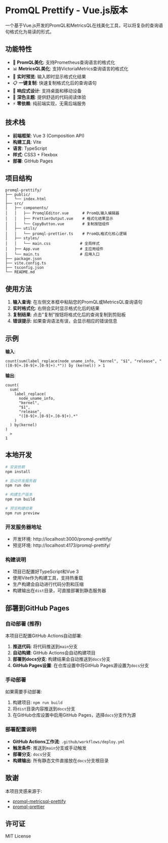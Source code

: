 # PromQL Prettify - Vue.js版本

一个基于Vue.js开发的PromQL和MetricsQL在线美化工具，可以将复杂的查询语句格式化为易读的形式。

## 功能特性

- 🎯 **PromQL美化**: 支持Prometheus查询语言的格式化
- 📊 **MetricsQL美化**: 支持VictoriaMetrics查询语言的格式化
- 🎨 **实时预览**: 输入即时显示格式化结果
- 📋 **一键复制**: 快速复制格式化后的查询语句
- 📱 **响应式设计**: 支持桌面和移动设备
- 🌙 **深色主题**: 提供舒适的代码阅读体验
- ⚡ **零依赖**: 纯前端实现，无需后端服务

## 技术栈

- **前端框架**: Vue 3 (Composition API)
- **构建工具**: Vite
- **语言**: TypeScript
- **样式**: CSS3 + Flexbox
- **部署**: GitHub Pages

## 项目结构

```
promql-prettify/
├── public/
│   └── index.html
├── src/
│   ├── components/
│   │   ├── PromqlEditor.vue      # PromQL输入编辑器
│   │   ├── PrettierOutput.vue    # 格式化结果显示
│   │   └── CopyButton.vue        # 复制按钮组件
│   ├── utils/
│   │   └── promql-prettier.ts    # PromQL格式化核心逻辑
│   ├── styles/
│   │   └── main.css             # 全局样式
│   ├── App.vue                  # 主应用组件
│   └── main.ts                  # 应用入口
├── package.json
├── vite.config.ts
├── tsconfig.json
└── README.md
```

## 使用方法

1. **输入查询**: 在左侧文本框中粘贴您的PromQL或MetricsQL查询语句
2. **实时格式化**: 右侧会实时显示格式化后的结果
3. **复制结果**: 点击"复制"按钮将格式化后的查询复制到剪贴板
4. **错误提示**: 如果查询语法有误，会显示相应的错误信息

## 示例

**输入**:
```
count(sum(label_replace(node_uname_info, "kernel", "$1", "release", "([0-9]+.[0-9]+.[0-9]+).*")) by (kernel)) > 1
```

**输出**:
```
count(
  sum(
    label_replace(
      node_uname_info,
      "kernel",
      "$1",
      "release",
      "([0-9]+.[0-9]+.[0-9]+).*"
    )
  ) by(kernel)
)
  >
1
```

## 本地开发

```bash
# 安装依赖
npm install

# 启动开发服务器
npm run dev

# 构建生产版本
npm run build

# 预览构建结果
npm run preview
```

### 开发服务器地址
- 开发环境: http://localhost:3000/promql-prettify/
- 预览环境: http://localhost:4173/promql-prettify/

### 构建说明
- 项目已配置好TypeScript和Vue 3
- 使用Vite作为构建工具，支持热重载
- 生产构建会自动进行代码分割和压缩
- 构建输出在`dist`目录，可直接部署到静态服务器

## 部署到GitHub Pages

### 自动部署 (推荐)

本项目已配置GitHub Actions自动部署:

1. **推送代码**: 将代码推送到`main`分支
2. **自动构建**: GitHub Actions会自动构建项目
3. **部署到docs分支**: 构建结果会自动推送到`docs`分支
4. **GitHub Pages设置**: 在仓库设置中将GitHub Pages源设置为`docs`分支

### 手动部署

如果需要手动部署:

1. 构建项目: `npm run build`
2. 将`dist`目录内容推送到`docs`分支
3. 在GitHub仓库设置中启用GitHub Pages，选择`docs`分支作为源

### 部署配置说明

- **GitHub Actions工作流**: `.github/workflows/deploy.yml`
- **触发条件**: 推送到`main`分支或手动触发
- **部署分支**: `docs`分支
- **构建输出**: 所有静态文件直接放在`docs`分支根目录

## 致谢

本项目灵感来源于:
- [promql-metricsql-prettify](https://github.com/laixintao/promql-metricsql-prettify)
- [promql-prettier](https://github.com/jiacai2050/promql-prettier)

## 许可证

MIT License